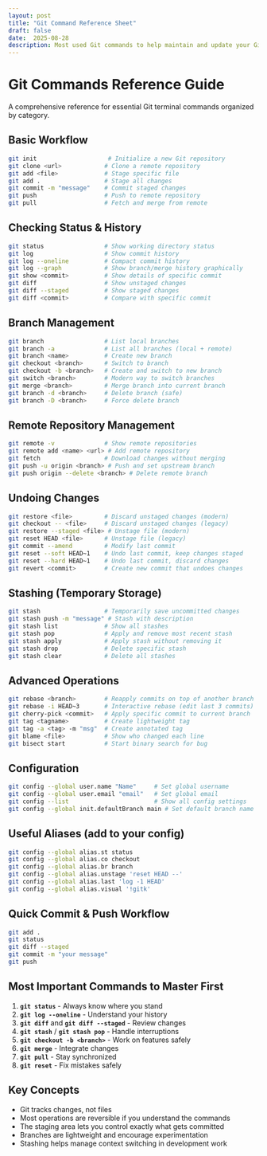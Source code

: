 ```yaml
---
layout: post
title: "Git Command Reference Sheet"
draft: false
date:  2025-08-28
description: Most used Git commands to help maintain and update your GitHub repo.  Git tracks changes not files.  Most operations are reversible if you understand the process
---
```




# Git Commands Reference Guide

A comprehensive reference for essential Git terminal commands organized by category.

## Basic Workflow
```bash
git init                    # Initialize a new Git repository
git clone <url>            # Clone a remote repository
git add <file>             # Stage specific file
git add .                  # Stage all changes
git commit -m "message"    # Commit staged changes
git push                   # Push to remote repository
git pull                   # Fetch and merge from remote
```

## Checking Status & History
```bash
git status                 # Show working directory status
git log                    # Show commit history
git log --oneline          # Compact commit history
git log --graph            # Show branch/merge history graphically
git show <commit>          # Show details of specific commit
git diff                   # Show unstaged changes
git diff --staged          # Show staged changes
git diff <commit>          # Compare with specific commit
```

## Branch Management
```bash
git branch                 # List local branches
git branch -a              # List all branches (local + remote)
git branch <name>          # Create new branch
git checkout <branch>      # Switch to branch
git checkout -b <branch>   # Create and switch to new branch
git switch <branch>        # Modern way to switch branches
git merge <branch>         # Merge branch into current branch
git branch -d <branch>     # Delete branch (safe)
git branch -D <branch>     # Force delete branch
```

## Remote Repository Management
```bash
git remote -v              # Show remote repositories
git remote add <name> <url> # Add remote repository
git fetch                  # Download changes without merging
git push -u origin <branch> # Push and set upstream branch
git push origin --delete <branch> # Delete remote branch
```

## Undoing Changes
```bash
git restore <file>         # Discard unstaged changes (modern)
git checkout -- <file>     # Discard unstaged changes (legacy)
git restore --staged <file> # Unstage file (modern)
git reset HEAD <file>      # Unstage file (legacy)
git commit --amend         # Modify last commit
git reset --soft HEAD~1    # Undo last commit, keep changes staged
git reset --hard HEAD~1    # Undo last commit, discard changes
git revert <commit>        # Create new commit that undoes changes
```

## Stashing (Temporary Storage)
```bash
git stash                  # Temporarily save uncommitted changes
git stash push -m "message" # Stash with description
git stash list             # Show all stashes
git stash pop              # Apply and remove most recent stash
git stash apply            # Apply stash without removing it
git stash drop             # Delete specific stash
git stash clear            # Delete all stashes
```

## Advanced Operations
```bash
git rebase <branch>        # Reapply commits on top of another branch
git rebase -i HEAD~3       # Interactive rebase (edit last 3 commits)
git cherry-pick <commit>   # Apply specific commit to current branch
git tag <tagname>          # Create lightweight tag
git tag -a <tag> -m "msg"  # Create annotated tag
git blame <file>           # Show who changed each line
git bisect start           # Start binary search for bug
```

## Configuration
```bash
git config --global user.name "Name"     # Set global username
git config --global user.email "email"   # Set global email
git config --list                        # Show all config settings
git config --global init.defaultBranch main # Set default branch name
```

## Useful Aliases (add to your config)
```bash
git config --global alias.st status
git config --global alias.co checkout
git config --global alias.br branch
git config --global alias.unstage 'reset HEAD --'
git config --global alias.last 'log -1 HEAD'
git config --global alias.visual '!gitk'
```

## Quick Commit & Push Workflow
```bash
git add .
git status
git diff --staged
git commit -m "your message"
git push
```

## Most Important Commands to Master First

1. **`git status`** - Always know where you stand
2. **`git log --oneline`** - Understand your history
3. **`git diff`** and **`git diff --staged`** - Review changes
4. **`git stash`** / **`git stash pop`** - Handle interruptions
5. **`git checkout -b <branch>`** - Work on features safely
6. **`git merge`** - Integrate changes
7. **`git pull`** - Stay synchronized
8. **`git reset`** - Fix mistakes safely

## Key Concepts

- Git tracks changes, not files
- Most operations are reversible if you understand the commands
- The staging area lets you control exactly what gets committed
- Branches are lightweight and encourage experimentation
- Stashing helps manage context switching in development work